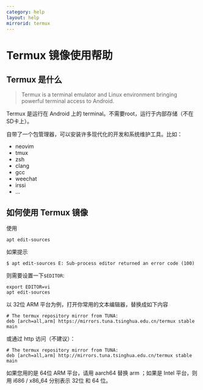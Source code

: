 ```yaml
---
category: help
layout: help
mirrorid: termux
---
```


Termux 镜像使用帮助
===================

Termux 是什么
-------------

> Termux is a terminal emulator and Linux environment bringing powerful terminal access to Android.

Termux 是运行在 Android 上的 terminal。不需要root，运行于内部存储（不在SD卡上）。

自带了一个包管理器，可以安装许多现代化的开发和系统维护工具。比如：

 * neovim
 * tmux
 * zsh
 * clang
 * gcc
 * weechat
 * irssi
 * ...

如何使用 Termux 镜像
------------------

使用

```
apt edit-sources
```

如果提示

```
$ apt edit-sources E: Sub-process editor returned an error code (100)
```

则需要设置一下`$EDITOR`:

```
export EDITOR=vi
apt edit-sources
```

以 32位 ARM 平台为例，打开你常用的文本编辑器，替换成如下内容

```
# The termux repository mirror from TUNA:
deb [arch=all,arm] https://mirrors.tuna.tsinghua.edu.cn/termux stable main
```

或通过 http 访问（不建议）：

```
# The termux repository mirror from TUNA:
deb [arch=all,arm] http://mirrors.tuna.tsinghua.edu.cn/termux stable main
```

如果您用的是 64位 ARM 平台，请用 aarch64 替换 arm ；如果是 Intel 平台，则用 i686 / x86_64 分别表示 32位 和 64 位。
